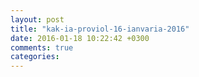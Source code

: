 ```yaml
---
layout: post
title: "kak-ia-proviol-16-ianvaria-2016"
date: 2016-01-18 10:22:42 +0300
comments: true
categories: 
---
```

